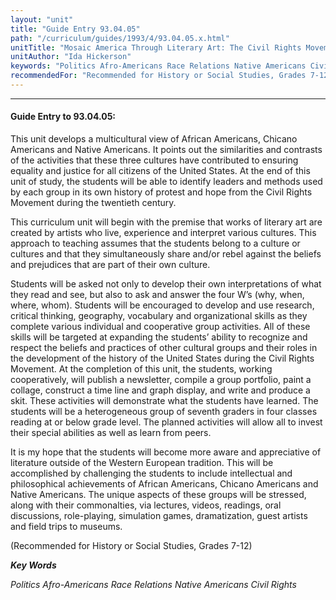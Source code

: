 ```yaml
---
layout: "unit"
title: "Guide Entry 93.04.05"
path: "/curriculum/guides/1993/4/93.04.05.x.html"
unitTitle: "Mosaic America Through Literary Art: The Civil Rights Movement via African Americans, Chicanos and Native Americans"
unitAuthor: "Ida Hickerson"
keywords: "Politics Afro-Americans Race Relations Native Americans Civil Rights"
recommendedFor: "Recommended for History or Social Studies, Grades 7-12"
---
```

<body>
<hr/>
 <h4>
  Guide Entry to 93.04.05:
 </h4>
 This unit develops a multicultural view of African Americans, Chicano Americans and Native Americans.  It points out the similarities and contrasts of the activities that these three cultures have contributed to ensuring equality and justice for all citizens of the United States.  At the end of this unit of study, the students will be able to identify leaders and methods used by each group in its own history of protest and hope from the Civil Rights Movement during the twentieth century.
 <p>
  This curriculum unit will begin with the premise that works of literary art are created by artists who live, experience and interpret various cultures.  This approach to teaching assumes that the students belong to a culture or cultures and that they simultaneously share and/or rebel against the beliefs and prejudices that are part of their own culture.
 </p>
 <p>
  Students will be asked not only to develop their own interpretations of what they read and see, but also to ask and answer the four W’s (why, when, where, whom).  Students will be encouraged to develop and use research, critical thinking, geography, vocabulary and organizational skills as they complete various individual and cooperative group activities.  All of these skills will be targeted at expanding the students’ ability to recognize and respect the beliefs and practices of other cultural groups and their roles in the development of the history of the United States during the Civil Rights Movement.  At the completion of this unit, the students, working cooperatively, will publish a newsletter, compile a group portfolio, paint a collage, construct a time line and graph display, and write and produce a skit.  These activities will demonstrate what the students have learned.  The students will be a heterogeneous group of seventh graders in four classes reading at or below grade level. The planned activities will allow all to invest their special abilities as well as learn from peers.
 </p>
 <p>
  It is my hope that the students will become more aware and appreciative of literature outside of the Western European tradition. This will be accomplished by challenging the students to include intellectual and philosophical achievements of African Americans, Chicano Americans and Native Americans.  The unique aspects of these groups will be stressed, along with their commonalties, via lectures, videos, readings, oral discussions, role-playing, simulation games, dramatization, guest artists and field trips to museums.
 </p>
 <p>
  (Recommended for History or Social Studies, Grades 7-12)
 </p>
<p>
  <b>
   <i>
    Key Words
   </i>
  </b>
  <br/>
 </p>
 <p>
  <i>
   Politics Afro-Americans Race Relations Native Americans Civil Rights
  </i>
 </p>

</body>